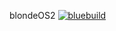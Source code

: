 blondeOS2 [![bluebuild](https://github.com/blonde0091/blondeOS2/actions/workflows/build.yml/badge.svg)](https://github.com/blonde0091/blondeOS2/actions/workflows/build.yml)
